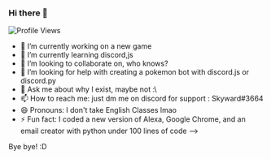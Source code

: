 ### Hi there 👋

![Profile Views](https://komarev.com/ghpvc/?username=Skyward-Gaming)

- 🔭 I’m currently working on a new game
- 🌱 I’m currently learning discord,js
- 👯 I’m looking to collaborate on, who knows?
- 🤔 I’m looking for help with creating a pokemon bot with discord.js or discord.py
- 💬 Ask me about why I exist, maybe not :\
- 📫 How to reach me: just dm me on discord for support : Skyward#3664
- 😄 Pronouns: I don't take English Classes lmao
- ⚡ Fun fact: I coded a new version of Alexa, Google Chrome, and an email creator with python under 100 lines of code
-->

 Bye bye! :D
